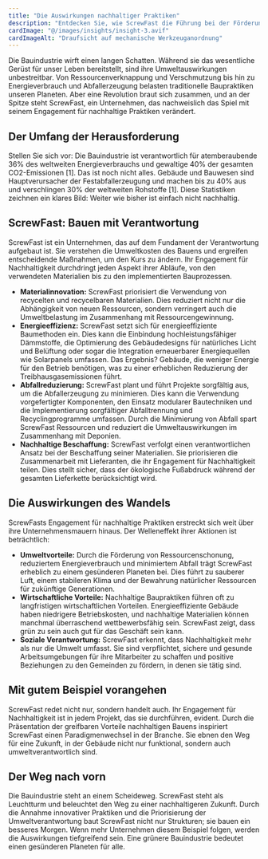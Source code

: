 ```yaml
---
title: "Die Auswirkungen nachhaltiger Praktiken"
description: "Entdecken Sie, wie ScrewFast die Führung bei der Förderung von Nachhaltigkeit in der Bauindustrie übernimmt"
cardImage: "@/images/insights/insight-3.avif"
cardImageAlt: "Draufsicht auf mechanische Werkzeuganordnung"
---
```


Die Bauindustrie wirft einen langen Schatten. Während sie das wesentliche Gerüst für unser Leben bereitstellt, sind ihre Umweltauswirkungen unbestreitbar. Von Ressourcenverknappung und Verschmutzung bis hin zu Energieverbrauch und Abfallerzeugung belasten traditionelle Baupraktiken unseren Planeten. Aber eine Revolution braut sich zusammen, und an der Spitze steht ScrewFast, ein Unternehmen, das nachweislich das Spiel mit seinem Engagement für nachhaltige Praktiken verändert.

## Der Umfang der Herausforderung

Stellen Sie sich vor: Die Bauindustrie ist verantwortlich für atemberaubende 36% des weltweiten Energieverbrauchs und gewaltige 40% der gesamten CO2-Emissionen [1]. Das ist noch nicht alles. Gebäude und Bauwesen sind Hauptverursacher der Festabfallerzeugung und machen bis zu 40% aus und verschlingen 30% der weltweiten Rohstoffe [1]. Diese Statistiken zeichnen ein klares Bild: Weiter wie bisher ist einfach nicht nachhaltig.

## ScrewFast: Bauen mit Verantwortung

ScrewFast ist ein Unternehmen, das auf dem Fundament der Verantwortung aufgebaut ist. Sie verstehen die Umweltkosten des Bauens und ergreifen entscheidende Maßnahmen, um den Kurs zu ändern. Ihr Engagement für Nachhaltigkeit durchdringt jeden Aspekt ihrer Abläufe, von den verwendeten Materialien bis zu den implementierten Bauprozessen.

* **Materialinnovation:** ScrewFast priorisiert die Verwendung von recycelten und recycelbaren Materialien. Dies reduziert nicht nur die Abhängigkeit von neuen Ressourcen, sondern verringert auch die Umweltbelastung im Zusammenhang mit Ressourcengewinnung.
* **Energieeffizienz:** ScrewFast setzt sich für energieeffiziente Baumethoden ein. Dies kann die Einbindung hochleistungsfähiger Dämmstoffe, die Optimierung des Gebäudedesigns für natürliches Licht und Belüftung oder sogar die Integration erneuerbarer Energiequellen wie Solarpanels umfassen. Das Ergebnis? Gebäude, die weniger Energie für den Betrieb benötigen, was zu einer erheblichen Reduzierung der Treibhausgasemissionen führt.
* **Abfallreduzierung:** ScrewFast plant und führt Projekte sorgfältig aus, um die Abfallerzeugung zu minimieren. Dies kann die Verwendung vorgefertigter Komponenten, den Einsatz modularer Bautechniken und die Implementierung sorgfältiger Abfalltrennung und Recyclingprogramme umfassen. Durch die Minimierung von Abfall spart ScrewFast Ressourcen und reduziert die Umweltauswirkungen im Zusammenhang mit Deponien.
* **Nachhaltige Beschaffung:** ScrewFast verfolgt einen verantwortlichen Ansatz bei der Beschaffung seiner Materialien. Sie priorisieren die Zusammenarbeit mit Lieferanten, die ihr Engagement für Nachhaltigkeit teilen. Dies stellt sicher, dass der ökologische Fußabdruck während der gesamten Lieferkette berücksichtigt wird.

## Die Auswirkungen des Wandels

ScrewFasts Engagement für nachhaltige Praktiken erstreckt sich weit über ihre Unternehmensmauern hinaus. Der Welleneffekt ihrer Aktionen ist beträchtlich:

* **Umweltvorteile:** Durch die Förderung von Ressourcenschonung, reduziertem Energieverbrauch und minimiertem Abfall trägt ScrewFast erheblich zu einem gesünderen Planeten bei. Dies führt zu sauberer Luft, einem stabileren Klima und der Bewahrung natürlicher Ressourcen für zukünftige Generationen.
* **Wirtschaftliche Vorteile:** Nachhaltige Baupraktiken führen oft zu langfristigen wirtschaftlichen Vorteilen. Energieeffiziente Gebäude haben niedrigere Betriebskosten, und nachhaltige Materialien können manchmal überraschend wettbewerbsfähig sein. ScrewFast zeigt, dass grün zu sein auch gut für das Geschäft sein kann.
* **Soziale Verantwortung:** ScrewFast erkennt, dass Nachhaltigkeit mehr als nur die Umwelt umfasst. Sie sind verpflichtet, sichere und gesunde Arbeitsumgebungen für ihre Mitarbeiter zu schaffen und positive Beziehungen zu den Gemeinden zu fördern, in denen sie tätig sind.

## Mit gutem Beispiel vorangehen

ScrewFast redet nicht nur, sondern handelt auch. Ihr Engagement für Nachhaltigkeit ist in jedem Projekt, das sie durchführen, evident. Durch die Präsentation der greifbaren Vorteile nachhaltigen Bauens inspiriert ScrewFast einen Paradigmenwechsel in der Branche. Sie ebnen den Weg für eine Zukunft, in der Gebäude nicht nur funktional, sondern auch umweltverantwortlich sind.

## Der Weg nach vorn

Die Bauindustrie steht an einem Scheideweg. ScrewFast steht als Leuchtturm und beleuchtet den Weg zu einer nachhaltigeren Zukunft. Durch die Annahme innovativer Praktiken und die Priorisierung der Umweltverantwortung baut ScrewFast nicht nur Strukturen; sie bauen ein besseres Morgen. Wenn mehr Unternehmen diesem Beispiel folgen, werden die Auswirkungen tiefgreifend sein. Eine grünere Bauindustrie bedeutet einen gesünderen Planeten für alle.